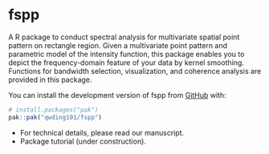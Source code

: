 
<!-- README.md is generated from README.Rmd. Please edit that file -->

# fspp

<!-- badges: start -->
<!-- badges: end -->

A R package to conduct spectral analysis for multivariate spatial point
pattern on rectangle region. Given a multivariate point pattern and
parametric model of the intensity function, this package enables you to
depict the frequency-domain feature of your data by kernel smoothing.
Functions for bandwidth selection, visualization, and coherence analysis
are provided in this package.

You can install the development version of fspp from
[GitHub](https://github.com/) with:

``` r
# install.packages("pak")
pak::pak("qwding101/fspp")
```

- For technical details, please read our manuscript.
- Package tutorial (under construction).
  <!-- You'll still need to render `README.Rmd` regularly, to keep `README.md` up-to-date. `devtools::build_readme()` is handy for this. In that case, don't forget to commit and push the resulting figure files, so they display on GitHub and CRAN. -->
